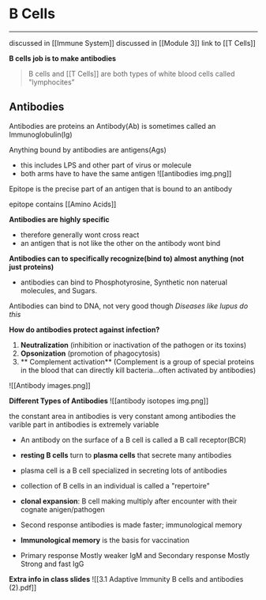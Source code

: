 # B Cells
---
discussed in [[Immune System]]
discussed in [[Module 3]]
link to [[T Cells]]

**B cells job is to make antibodies**

>B cells and [[T Cells]] are both types of white blood cells
called "lymphocites"

## Antibodies
Antibodies are proteins
an Antibody(Ab) is sometimes called an Immunoglobulin(Ig)

Anything bound by antibodies are antigens(Ags)
- this includes LPS and other part of virus or molecule
- both arms have to have the same antigen
![[antibodies img.png]]

Epitope is the precise part of an antigen that is bound to an antibody

epitope contains [[Amino Acids]]

**Antibodies are highly specific**
- therefore generally wont cross react 
- an antigen that is not like the other on the antibody wont bind

**Antibodies can to specifically recognize(bind to) almost anything  (not just proteins)**

- antibodies can bind to Phosphotyrosine, Synthetic non naterual molecules, and Sugars.

Antibodies can bind to DNA, not very good though
*Diseases like lupus do this*

**How do antibodies protect against infection?**
1. **Neutralization** (inhibition or inactivation of the pathogen or
its toxins)
2. **Opsonization** (promotion of phagocytosis)
3. ** Complement activation** (Complement is a group of special proteins in the blood that can directly kill bacteria…often activated by antibodies)

![[Antibody images.png]]

**Different Types of Antibodies**
![[antibody isotopes img.png]]

the constant area in antibodies is very constant among antibodies
the varible part in antibodies is extremely variable

- An antibody on the surface of a B cell is called a B call receptor(BCR) 
- **resting B cells** turn to **plasma cells** that secrete many antibodies
- plasma cell is a B cell specialized in secreting lots of antibodies
- collection of B cells in an individual is called a "repertoire"

- **clonal expansion**: B cell making multiply after encounter with their cognate anigen/pathogen

- Second response antibodies is made faster; immunological memory
- **Immunological memory** is the basis for vaccination
- Primary response Mostly weaker IgM and Secondary response Mostly Strong and fast IgG

**Extra info in class slides**
![[3.1 Adaptive Immunity B cells and antibodies (2).pdf]]